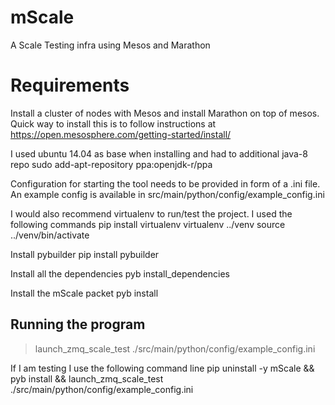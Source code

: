 # mScale
A Scale Testing infra using Mesos and Marathon



# Requirements

Install a cluster of nodes with Mesos and install Marathon on top of mesos.
Quick way to install this is to follow instructions at
https://open.mesosphere.com/getting-started/install/

I used ubuntu 14.04 as base when installing and had to additional java-8 repo
sudo add-apt-repository ppa:openjdk-r/ppa


Configuration for starting the tool needs to be provided in form of a .ini file.
An example config is available in src/main/python/config/example_config.ini

I would also recommend virtualenv to run/test the project.
I used the following commands
pip install virtualenv
virtualenv ../venv
source ../venv/bin/activate

Install pybuilder
pip install pybuilder

Install all the dependencies
pyb install_dependencies

Install the mScale packet
pyb install

## Running the program
>launch_zmq_scale_test ./src/main/python/config/example_config.ini

If I am testing I use the following command line
pip uninstall -y mScale && pyb install && launch_zmq_scale_test ./src/main/python/config/example_config.ini